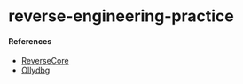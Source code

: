 # reverse-engineering-practice

#### References
- [ReverseCore](http://www.reversecore.com)
- [Ollydbg](http://www.ollydbg.de/)
